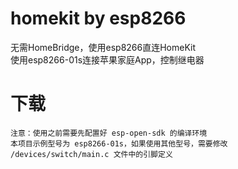 # homekit by esp8266
无需HomeBridge，使用esp8266直连HomeKit  
使用esp8266-01s连接苹果家庭App，控制继电器
# 下载
```git clone https://github.com/LeeLulin/esp-homekit-direct.git  
注意：使用之前需要先配置好 esp-open-sdk 的编译环境   
本项目示例型号为 esp8266-01s，如果使用其他型号，需要修改 /devices/switch/main.c 文件中的引脚定义  
